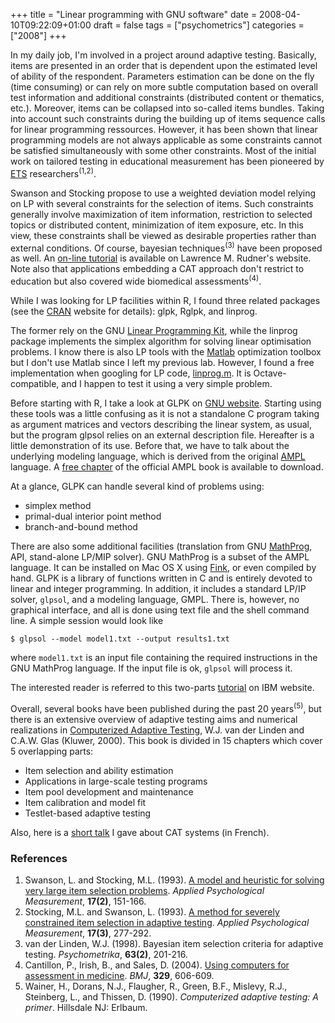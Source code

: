 +++
title = "Linear programming with GNU software"
date = 2008-04-10T09:22:09+01:00
draft = false
tags = ["psychometrics"]
categories = ["2008"]
+++

In my daily job, I'm involved in a project around adaptive testing. Basically, items are presented in an order that is dependent upon the estimated level of ability of the respondent. Parameters estimation can be done on the fly (time consuming) or can rely on more subtle computation based on overall test information and additional constraints (distributed content or thematics, etc.). Moreover, items can be collapsed into so-called items bundles. Taking into account such constraints during the building up of items sequence calls for linear programming ressources. However, it has been shown that linear programming models are not always applicable as some constraints cannot be satisfied simultaneously with some other constraints. Most of the initial work on tailored testing in educational measurement has been pioneered by [ETS][ETS] researchers<sup>(1,2)</sup>.

<!--more-->

Swanson and Stocking propose to use a weighted deviation model relying on LP with several constraints for the selection of items. Such constraints generally involve maximization of item information, restriction to selected topics or distributed content, minimization of item exposure, etc. In this view, these constraints shall be viewed as desirable properties rather than external conditions. Of course, bayesian techniques<sup>(3)</sup> have been proposed as well. An [on-line tutorial][on-line tutorial] is available on Lawrence M. Rudner's website. Note also that applications embedding a CAT approach don't restrict to education but also covered wide biomedical assessments<sup>(4)</sup>.

While I was looking for LP facilities within R, I found three related packages (see the [CRAN][CRAN] website for details): glpk, Rglpk, and linprog.

The former rely on the GNU [Linear Programming Kit][Linear Programming Kit], while the linprog package implements the simplex algorithm for solving linear optimisation problems. I know there is also LP tools with the [Matlab][Matlab] optimization toolbox but I don't use Matlab since I left my previous lab. However, I found a free implementation when googling for LP code, <i class="fa fa-file-code-o fa-1x"></i> [linprog.m][linprog.m]. It is Octave-compatible, and I happen to test it using a very simple problem.

Before starting with R, I take a look at GLPK on [GNU website][GNU website]. Starting using these tools was a little confusing as it is not a standalone C program taking as argument matrices and vectors describing the linear system, as usual, but the program glpsol relies on an external description file. Hereafter is a little demonstration of its use. Before that, we have to talk about the underlying modeling language, which is derived from the original [AMPL][AMPL] language. A <i class="fa fa-file-pdf-o fa-1x"></i> [free chapter][free chapter] of the official AMPL book is available to download.

At a glance, GLPK can handle several kind of problems using:

- simplex method 
- primal-dual interior point method 
- branch-and-bound method

There are also some additional facilities (translation from GNU [MathProg][MathProg], API, stand-alone LP/MIP solver). GNU MathProg is a subset of the AMPL language. It can be installed on Mac OS X using [Fink][Fink], or even compiled by hand. GLPK is a library of functions written in C and is entirely devoted to linear and integer programming. In addition, it includes a standard LP/IP solver, `glpsol`, and a modeling language, GMPL. There is, however, no graphical interface, and all is done using text file and the shell command line. A simple session would look like

```
$ glpsol --model model1.txt --output results1.txt
```

where `model1.txt` is an input file containing the required instructions in the GNU MathProg language. If the input file is ok, `glpsol` will process it.

The interested reader is referred to this two-parts [tutorial][tutorial] on IBM website.

Overall, several books have been published during the past 20 years<sup>(5)</sup>, but there is an extensive overview of adaptive testing aims and numerical realizations in [Computerized Adaptive Testing][Computerized Adaptive Testing], W.J. van der Linden and C.A.W. Glas (Kluwer, 2000). This book is divided in 15 chapters which cover 5 overlapping parts:

- Item selection and ability estimation 
- Applications in large-scale testing programs 
- Item pool development and maintenance 
- Item calibration and model fit 
- Testlet-based adaptive testing

Also, here is a <i class="fa fa-file-pdf-o fa-1x"></i> [short talk][short talk] I gave about CAT systems (in French).

### References

1. Swanson, L. and Stocking, M.L. (1993). <a href="http://www.aliquote.org/pub/pdf/Swanson-1993A%20Model%20and%20Heuristi.pdf">A model and heuristic for solving very large item selection problems</a>. *Applied Psychological Measurement*, **17(2)**, 151-166.
2. Stocking, M.L. and Swanson, L. (1993). <a href="http://www.aliquote.org/pub/pdf/Stocking-1993A%20Method%20for%20Severel.pdf">A method for severely constrained item selection in adaptive testing</a>. *Applied Psychological Measurement*, **17(3)**, 277-292.
3. van der Linden, W.J. (1998). Bayesian item selection criteria for adaptive testing. *Psychometrika*, **63(2)**, 201-216.
4. Cantillon, P., Irish, B., and Sales, D. (2004). <a href="http://www.bmj.com/cgi/content/full/329/7466/606?ehom">Using computers for assessment in medicine</a>. *BMJ*, **329**, 606-609.
5. Wainer, H., Dorans, N.J., Flaugher, R., Green, B.F., Mislevy, R.J., Steinberg, L., and Thissen, D. (1990). *Computerized adaptive testing: A primer*. Hillsdale NJ: Erlbaum.

[ETS]: http://www.ets.org/ "ETS"
[on-line tutorial]: http://edres.org/scripts/cat/catdemo.htm "CAT demonstration"
[CRAN]: http://cran.r-project.org/ "CRAN"
[Linear Programming Kit]: http://www.gnu.org/software/glpk/ "GLPK"
[Matlab]: http://www.mathworks.com/
[linprog.m]: http://kom.aau.dk/~borre/matlab/strang/linprog.m
[GNU website]: http://www.gnu.org/
[AMPL]: http://www.ampl.com/
[free chapter]: http://www.ampl.com/BOOK/ch1-2.pdf
[MathProg]: http://lpsolve.sourceforge.net/5.5/MathProg.htm
[Fink]: http://www.finkproject.org/
[tutorial]: http://www-128.ibm.com/developerworks/linux/library/l-glpk1/"
[Computerized Adaptive Testing]: http://www.utwente.nl/ico/publicaties/kluwer/adaptest/
[short talk]: http://www.aliquote.org/pub/CAT.pdf